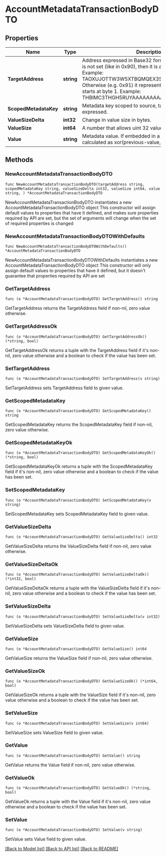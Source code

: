 # AccountMetadataTransactionBodyDTO

## Properties

Name | Type | Description | Notes
------------ | ------------- | ------------- | -------------
**TargetAddress** | **string** | Address expressed in Base32 format. If the bit 0 of byte 0 is not set (like in 0x90), then it is a regular address. Example: TAOXUJOTTW3W5XTBQMQEX3SQNA6MCUVGXLXR3TA.  Otherwise (e.g. 0x91) it represents a namespace id which starts at byte 1. Example: THBIMC3THGH5RUYAAAAAAAAAAAAAAAAAAAAAAAA  | 
**ScopedMetadataKey** | **string** | Metadata key scoped to source, target and type expressed. | 
**ValueSizeDelta** | **int32** | Change in value size in bytes. | 
**ValueSize** | **int64** | A number that allows uint 32 values. | 
**Value** | **string** | Metadata value. If embedded in a transaction, this is calculated as xor(previous-value, value). | 

## Methods

### NewAccountMetadataTransactionBodyDTO

`func NewAccountMetadataTransactionBodyDTO(targetAddress string, scopedMetadataKey string, valueSizeDelta int32, valueSize int64, value string, ) *AccountMetadataTransactionBodyDTO`

NewAccountMetadataTransactionBodyDTO instantiates a new AccountMetadataTransactionBodyDTO object
This constructor will assign default values to properties that have it defined,
and makes sure properties required by API are set, but the set of arguments
will change when the set of required properties is changed

### NewAccountMetadataTransactionBodyDTOWithDefaults

`func NewAccountMetadataTransactionBodyDTOWithDefaults() *AccountMetadataTransactionBodyDTO`

NewAccountMetadataTransactionBodyDTOWithDefaults instantiates a new AccountMetadataTransactionBodyDTO object
This constructor will only assign default values to properties that have it defined,
but it doesn't guarantee that properties required by API are set

### GetTargetAddress

`func (o *AccountMetadataTransactionBodyDTO) GetTargetAddress() string`

GetTargetAddress returns the TargetAddress field if non-nil, zero value otherwise.

### GetTargetAddressOk

`func (o *AccountMetadataTransactionBodyDTO) GetTargetAddressOk() (*string, bool)`

GetTargetAddressOk returns a tuple with the TargetAddress field if it's non-nil, zero value otherwise
and a boolean to check if the value has been set.

### SetTargetAddress

`func (o *AccountMetadataTransactionBodyDTO) SetTargetAddress(v string)`

SetTargetAddress sets TargetAddress field to given value.


### GetScopedMetadataKey

`func (o *AccountMetadataTransactionBodyDTO) GetScopedMetadataKey() string`

GetScopedMetadataKey returns the ScopedMetadataKey field if non-nil, zero value otherwise.

### GetScopedMetadataKeyOk

`func (o *AccountMetadataTransactionBodyDTO) GetScopedMetadataKeyOk() (*string, bool)`

GetScopedMetadataKeyOk returns a tuple with the ScopedMetadataKey field if it's non-nil, zero value otherwise
and a boolean to check if the value has been set.

### SetScopedMetadataKey

`func (o *AccountMetadataTransactionBodyDTO) SetScopedMetadataKey(v string)`

SetScopedMetadataKey sets ScopedMetadataKey field to given value.


### GetValueSizeDelta

`func (o *AccountMetadataTransactionBodyDTO) GetValueSizeDelta() int32`

GetValueSizeDelta returns the ValueSizeDelta field if non-nil, zero value otherwise.

### GetValueSizeDeltaOk

`func (o *AccountMetadataTransactionBodyDTO) GetValueSizeDeltaOk() (*int32, bool)`

GetValueSizeDeltaOk returns a tuple with the ValueSizeDelta field if it's non-nil, zero value otherwise
and a boolean to check if the value has been set.

### SetValueSizeDelta

`func (o *AccountMetadataTransactionBodyDTO) SetValueSizeDelta(v int32)`

SetValueSizeDelta sets ValueSizeDelta field to given value.


### GetValueSize

`func (o *AccountMetadataTransactionBodyDTO) GetValueSize() int64`

GetValueSize returns the ValueSize field if non-nil, zero value otherwise.

### GetValueSizeOk

`func (o *AccountMetadataTransactionBodyDTO) GetValueSizeOk() (*int64, bool)`

GetValueSizeOk returns a tuple with the ValueSize field if it's non-nil, zero value otherwise
and a boolean to check if the value has been set.

### SetValueSize

`func (o *AccountMetadataTransactionBodyDTO) SetValueSize(v int64)`

SetValueSize sets ValueSize field to given value.


### GetValue

`func (o *AccountMetadataTransactionBodyDTO) GetValue() string`

GetValue returns the Value field if non-nil, zero value otherwise.

### GetValueOk

`func (o *AccountMetadataTransactionBodyDTO) GetValueOk() (*string, bool)`

GetValueOk returns a tuple with the Value field if it's non-nil, zero value otherwise
and a boolean to check if the value has been set.

### SetValue

`func (o *AccountMetadataTransactionBodyDTO) SetValue(v string)`

SetValue sets Value field to given value.



[[Back to Model list]](../README.md#documentation-for-models) [[Back to API list]](../README.md#documentation-for-api-endpoints) [[Back to README]](../README.md)


